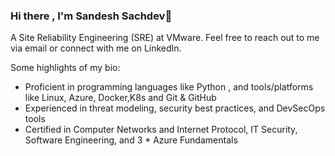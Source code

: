 ### Hi there , I'm Sandesh Sachdev👋

<!--
**sachdev27/sachdev27** is a ✨ _special_ ✨ repository because its `README.md` (this file) appears on your GitHub profile.
-->
A Site Reliability Engineering (SRE) at VMware.
Feel free to reach out to me via email or connect with me on LinkedIn.

Some highlights of my bio:

- Proficient in programming languages like Python , and tools/platforms like Linux, Azure, Docker,K8s and Git & GitHub
- Experienced in threat modeling, security best practices, and DevSecOps tools
- Certified in Computer Networks and Internet Protocol, IT Security, Software Engineering, and 3 * Azure Fundamentals 



<!-- [![Sandesh's GitHub stats](https://github-readme-stats.vercel.app/api?username=sachdev27&theme=radical)](https://github.com/anuraghazra/github-readme-stats)
[![Top Langs](https://github-readme-stats.vercel.app/api/top-langs/?username=sachdev27&langs_count=6&layout=compact&theme=radical)](https://github.com/anuraghazra/github-readme-stats) -->
